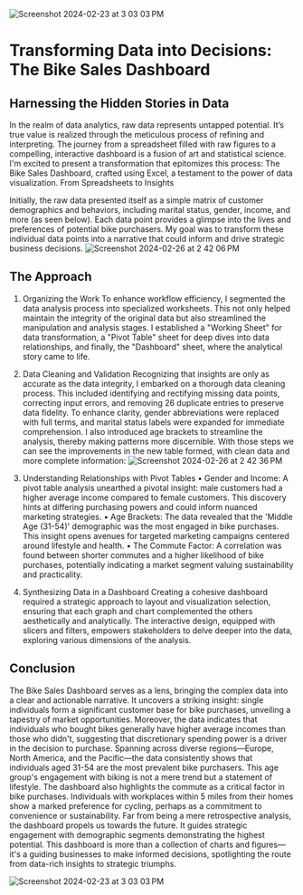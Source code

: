 ![Screenshot 2024-02-23 at 3 03 03 PM](https://github.com/LuizGuilhermeLima/Excel-BikeDashboard/assets/105224925/71d2a28b-dca5-4ff7-af50-024a4d67a972)
# Transforming Data into Decisions: The Bike Sales Dashboard

## Harnessing the Hidden Stories in Data
In the realm of data analytics, raw data represents untapped potential. It’s true value is realized through the meticulous process of refining and interpreting. The journey from a spreadsheet filled with raw figures to a compelling, interactive dashboard is a fusion of art and statistical science. I'm excited to present a transformation that epitomizes this process: The Bike Sales Dashboard, crafted using Excel, a testament to the power of data visualization.
From Spreadsheets to Insights

Initially, the raw data presented itself as a simple matrix of customer demographics and behaviors, including marital status, gender, income, and more (as seen below). Each data point provides a glimpse into the lives and preferences of potential bike purchasers. My goal was to transform these individual data points into a narrative that could inform and drive strategic business decisions.
![Screenshot 2024-02-26 at 2 42 06 PM](https://github.com/LuizGuilhermeLima/Excel-BikeDashboard/assets/105224925/9930b610-ed96-4785-8896-59ec7978f6d1)


## The Approach
1.	Organizing the Work
To enhance workflow efficiency, I segmented the data analysis process into specialized worksheets. This not only helped maintain the integrity of the original data but also streamlined the manipulation and analysis stages. I established a "Working Sheet" for data transformation, a "Pivot Table" sheet for deep dives into data relationships, and finally, the "Dashboard" sheet, where the analytical story came to life.
2.	Data Cleaning and Validation
Recognizing that insights are only as accurate as the data integrity, I embarked on a thorough data cleaning process. This included identifying and rectifying missing data points, correcting input errors, and removing 26 duplicate entries to preserve data fidelity. To enhance clarity, gender abbreviations were replaced with full terms, and marital status labels were expanded for immediate comprehension. I also introduced age brackets to streamline the analysis, thereby making patterns more discernible.
With those steps we can see the improvements in the new table formed, with clean data and more complete information:
![Screenshot 2024-02-26 at 2 42 36 PM](https://github.com/LuizGuilhermeLima/Excel-BikeDashboard/assets/105224925/39b08f76-4072-41e0-bab1-32318077dfc9)

3.	Understanding Relationships with Pivot Tables
•	Gender and Income: A pivot table analysis unearthed a pivotal insight: male customers had a higher average income compared to female customers. This discovery hints at differing purchasing powers and could inform nuanced marketing strategies.
•	Age Brackets: The data revealed that the 'Middle Age (31-54)' demographic was the most engaged in bike purchases. This insight opens avenues for targeted marketing campaigns centered around lifestyle and health.
•	The Commute Factor: A correlation was found between shorter commutes and a higher likelihood of bike purchases, potentially indicating a market segment valuing sustainability and practicality.
4.	Synthesizing Data in a Dashboard 
Creating a cohesive dashboard required a strategic approach to layout and visualization selection, ensuring that each graph and chart complemented the others aesthetically and analytically. The interactive design, equipped with slicers and filters, empowers stakeholders to delve deeper into the data, exploring various dimensions of the analysis.

## Conclusion
The Bike Sales Dashboard serves as a lens, bringing the complex data into a clear and actionable narrative. It uncovers a striking insight: single individuals form a significant customer base for bike purchases, unveiling a tapestry of market opportunities. Moreover, the data indicates that individuals who bought bikes generally have higher average incomes than those who didn't, suggesting that discretionary spending power is a driver in the decision to purchase.
Spanning across diverse regions—Europe, North America, and the Pacific—the data consistently shows that individuals aged 31-54 are the most prevalent bike purchasers. This age group's engagement with biking is not a mere trend but a statement of lifestyle.
The dashboard also highlights the commute as a critical factor in bike purchases. Individuals with workplaces within 5 miles from their homes show a marked preference for cycling, perhaps as a commitment to convenience or sustainability.
Far from being a mere retrospective analysis, the dashboard propels us towards the future. It guides strategic engagement with demographic segments demonstrating the highest potential. This dashboard is more than a collection of charts and figures—it's a guiding businesses to make informed decisions, spotlighting the route from data-rich insights to strategic triumphs.

![Screenshot 2024-02-23 at 3 03 03 PM](https://github.com/LuizGuilhermeLima/Excel-BikeDashboard/assets/105224925/71d2a28b-dca5-4ff7-af50-024a4d67a972)

